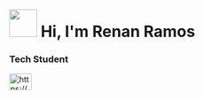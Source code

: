 



<h1 align="left"><img 
    height="50px" 
    width="50px"  
src="https://media.tenor.com/-7SFzBp_rycAAAAi/fat-cat.gif"> Hi, I'm Renan Ramos</h1>



<h3 align="left">Tech Student</h3>

<p align="left">
<a href="https://linkedin.com/in/https://www.linkedin.com/in/ryotruuser" target="blank"><img align="center" src="https://raw.githubusercontent.com/rahuldkjain/github-profile-readme-generator/master/src/images/icons/Social/linked-in-alt.svg" alt="https://www.linkedin.com/in/ryotruuser" height="30" width="40" /></a>
</p>
  
</div>
  
